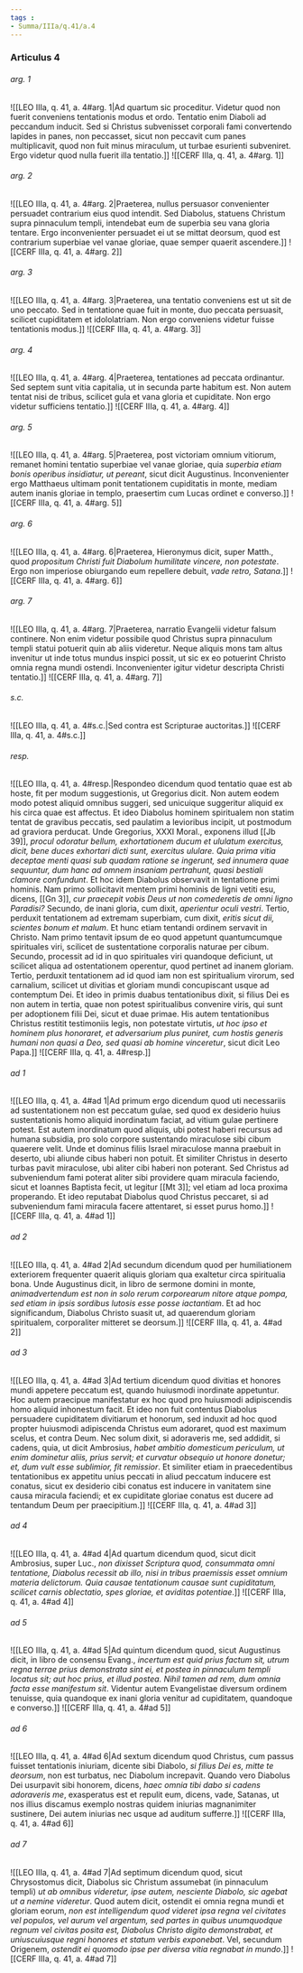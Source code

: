 ```yaml
---
tags : 
- Summa/IIIa/q.41/a.4
---
```


### Articulus 4

###### arg. 1
![[LEO IIIa, q. 41, a. 4#arg. 1|Ad quartum sic proceditur. Videtur quod non fuerit conveniens tentationis modus et ordo. Tentatio enim Diaboli ad peccandum inducit. Sed si Christus subvenisset corporali fami convertendo lapides in panes, non peccasset, sicut non peccavit cum panes multiplicavit, quod non fuit minus miraculum, ut turbae esurienti subveniret. Ergo videtur quod nulla fuerit illa tentatio.]]
![[CERF IIIa, q. 41, a. 4#arg. 1]]

###### arg. 2
![[LEO IIIa, q. 41, a. 4#arg. 2|Praeterea, nullus persuasor convenienter persuadet contrarium eius quod intendit. Sed Diabolus, statuens Christum supra pinnaculum templi, intendebat eum de superbia seu vana gloria tentare. Ergo inconvenienter persuadet ei ut se mittat deorsum, quod est contrarium superbiae vel vanae gloriae, quae semper quaerit ascendere.]]
![[CERF IIIa, q. 41, a. 4#arg. 2]]

###### arg. 3
![[LEO IIIa, q. 41, a. 4#arg. 3|Praeterea, una tentatio conveniens est ut sit de uno peccato. Sed in tentatione quae fuit in monte, duo peccata persuasit, scilicet cupiditatem et idololatriam. Non ergo conveniens videtur fuisse tentationis modus.]]
![[CERF IIIa, q. 41, a. 4#arg. 3]]

###### arg. 4
![[LEO IIIa, q. 41, a. 4#arg. 4|Praeterea, tentationes ad peccata ordinantur. Sed septem sunt vitia capitalia, ut in secunda parte habitum est. Non autem tentat nisi de tribus, scilicet gula et vana gloria et cupiditate. Non ergo videtur sufficiens tentatio.]]
![[CERF IIIa, q. 41, a. 4#arg. 4]]

###### arg. 5
![[LEO IIIa, q. 41, a. 4#arg. 5|Praeterea, post victoriam omnium vitiorum, remanet homini tentatio superbiae vel vanae gloriae, quia *superbia etiam bonis operibus insidiatur, ut pereant*, sicut dicit Augustinus. Inconvenienter ergo Matthaeus ultimam ponit tentationem cupiditatis in monte, mediam autem inanis gloriae in templo, praesertim cum Lucas ordinet e converso.]]
![[CERF IIIa, q. 41, a. 4#arg. 5]]

###### arg. 6
![[LEO IIIa, q. 41, a. 4#arg. 6|Praeterea, Hieronymus dicit, super Matth., quod *propositum Christi fuit Diabolum humilitate vincere, non potestate*. Ergo non imperiose obiurgando eum repellere debuit, *vade retro, Satana*.]]
![[CERF IIIa, q. 41, a. 4#arg. 6]]

###### arg. 7
![[LEO IIIa, q. 41, a. 4#arg. 7|Praeterea, narratio Evangelii videtur falsum continere. Non enim videtur possibile quod Christus supra pinnaculum templi statui potuerit quin ab aliis videretur. Neque aliquis mons tam altus invenitur ut inde totus mundus inspici possit, ut sic ex eo potuerint Christo omnia regna mundi ostendi. Inconvenienter igitur videtur descripta Christi tentatio.]]
![[CERF IIIa, q. 41, a. 4#arg. 7]]

###### s.c.
![[LEO IIIa, q. 41, a. 4#s.c.|Sed contra est Scripturae auctoritas.]]
![[CERF IIIa, q. 41, a. 4#s.c.]]

###### resp.
![[LEO IIIa, q. 41, a. 4#resp.|Respondeo dicendum quod tentatio quae est ab hoste, fit per modum suggestionis, ut Gregorius dicit. Non autem eodem modo potest aliquid omnibus suggeri, sed unicuique suggeritur aliquid ex his circa quae est affectus. Et ideo Diabolus hominem spiritualem non statim tentat de gravibus peccatis, sed paulatim a levioribus incipit, ut postmodum ad graviora perducat. Unde Gregorius, XXXI Moral., exponens illud [[Jb 39]], *procul odoratur bellum, exhortationem ducum et ululatum exercitus, dicit, bene duces exhortari dicti sunt, exercitus ululare. Quia prima vitia deceptae menti quasi sub quadam ratione se ingerunt, sed innumera quae sequuntur, dum hanc ad omnem insaniam pertrahunt, quasi bestiali clamore confundunt*. Et hoc idem Diabolus observavit in tentatione primi hominis. Nam primo sollicitavit mentem primi hominis de ligni vetiti esu, dicens, [[Gn 3]], *cur praecepit vobis Deus ut non comederetis de omni ligno Paradisi?* Secundo, de inani gloria, cum dixit, *aperientur oculi vestri*. Tertio, perduxit tentationem ad extremam superbiam, cum dixit, *eritis sicut dii, scientes bonum et malum*. Et hunc etiam tentandi ordinem servavit in Christo. Nam primo tentavit ipsum de eo quod appetunt quantumcumque spirituales viri, scilicet de sustentatione corporalis naturae per cibum. Secundo, processit ad id in quo spirituales viri quandoque deficiunt, ut scilicet aliqua ad ostentationem operentur, quod pertinet ad inanem gloriam. Tertio, perduxit tentationem ad id quod iam non est spiritualium virorum, sed carnalium, scilicet ut divitias et gloriam mundi concupiscant usque ad contemptum Dei. Et ideo in primis duabus tentationibus dixit, si filius Dei es non autem in tertia, quae non potest spiritualibus convenire viris, qui sunt per adoptionem filii Dei, sicut et duae primae. His autem tentationibus Christus restitit testimoniis legis, non potestate virtutis, *ut hoc ipso et hominem plus honoraret, et adversarium plus puniret, cum hostis generis humani non quasi a Deo, sed quasi ab homine vinceretur*, sicut dicit Leo Papa.]]
![[CERF IIIa, q. 41, a. 4#resp.]]

###### ad 1
![[LEO IIIa, q. 41, a. 4#ad 1|Ad primum ergo dicendum quod uti necessariis ad sustentationem non est peccatum gulae, sed quod ex desiderio huius sustentationis homo aliquid inordinatum faciat, ad vitium gulae pertinere potest. Est autem inordinatum quod aliquis, ubi potest haberi recursus ad humana subsidia, pro solo corpore sustentando miraculose sibi cibum quaerere velit. Unde et dominus filiis Israel miraculose manna praebuit in deserto, ubi aliunde cibus haberi non potuit. Et similiter Christus in deserto turbas pavit miraculose, ubi aliter cibi haberi non poterant. Sed Christus ad subveniendum fami poterat aliter sibi providere quam miracula faciendo, sicut et Ioannes Baptista fecit, ut legitur [[Mt 3]]; vel etiam ad loca proxima properando. Et ideo reputabat Diabolus quod Christus peccaret, si ad subveniendum fami miracula facere attentaret, si esset purus homo.]]
![[CERF IIIa, q. 41, a. 4#ad 1]]

###### ad 2
![[LEO IIIa, q. 41, a. 4#ad 2|Ad secundum dicendum quod per humiliationem exteriorem frequenter quaerit aliquis gloriam qua exaltetur circa spiritualia bona. Unde Augustinus dicit, in libro de sermone domini in monte, *animadvertendum est non in solo rerum corporearum nitore atque pompa, sed etiam in ipsis sordibus lutosis esse posse iactantiam*. Et ad hoc significandum, Diabolus Christo suasit ut, ad quaerendum gloriam spiritualem, corporaliter mitteret se deorsum.]]
![[CERF IIIa, q. 41, a. 4#ad 2]]

###### ad 3
![[LEO IIIa, q. 41, a. 4#ad 3|Ad tertium dicendum quod divitias et honores mundi appetere peccatum est, quando huiusmodi inordinate appetuntur. Hoc autem praecipue manifestatur ex hoc quod pro huiusmodi adipiscendis homo aliquid inhonestum facit. Et ideo non fuit contentus Diabolus persuadere cupiditatem divitiarum et honorum, sed induxit ad hoc quod propter huiusmodi adipiscenda Christus eum adoraret, quod est maximum scelus, et contra Deum. Nec solum dixit, si adoraveris me, sed addidit, si cadens, quia, ut dicit Ambrosius, *habet ambitio domesticum periculum, ut enim dominetur aliis, prius servit; et curvatur obsequio ut honore donetur; et, dum vult esse sublimior, fit remissior*. Et similiter etiam in praecedentibus tentationibus ex appetitu unius peccati in aliud peccatum inducere est conatus, sicut ex desiderio cibi conatus est inducere in vanitatem sine causa miracula faciendi; et ex cupiditate gloriae conatus est ducere ad tentandum Deum per praecipitium.]]
![[CERF IIIa, q. 41, a. 4#ad 3]]

###### ad 4
![[LEO IIIa, q. 41, a. 4#ad 4|Ad quartum dicendum quod, sicut dicit Ambrosius, super Luc., *non dixisset Scriptura quod, consummata omni tentatione, Diabolus recessit ab illo, nisi in tribus praemissis esset omnium materia delictorum. Quia causae tentationum causae sunt cupiditatum, scilicet carnis oblectatio, spes gloriae, et aviditas potentiae*.]]
![[CERF IIIa, q. 41, a. 4#ad 4]]

###### ad 5
![[LEO IIIa, q. 41, a. 4#ad 5|Ad quintum dicendum quod, sicut Augustinus dicit, in libro de consensu Evang., *incertum est quid prius factum sit, utrum regna terrae prius demonstrata sint ei, et postea in pinnaculum templi locatus sit; aut hoc prius, et illud postea. Nihil tamen ad rem, dum omnia facta esse manifestum sit*. Videntur autem Evangelistae diversum ordinem tenuisse, quia quandoque ex inani gloria venitur ad cupiditatem, quandoque e converso.]]
![[CERF IIIa, q. 41, a. 4#ad 5]]

###### ad 6
![[LEO IIIa, q. 41, a. 4#ad 6|Ad sextum dicendum quod Christus, cum passus fuisset tentationis iniuriam, dicente sibi Diabolo, *si filius Dei es, mitte te deorsum*, non est turbatus, nec Diabolum increpavit. Quando vero Diabolus Dei usurpavit sibi honorem, dicens, *haec omnia tibi dabo si cadens adoraveris me*, exasperatus est et repulit eum, dicens, vade, Satanas, ut nos illius discamus exemplo nostras quidem iniurias magnanimiter sustinere, Dei autem iniurias nec usque ad auditum sufferre.]]
![[CERF IIIa, q. 41, a. 4#ad 6]]

###### ad 7
![[LEO IIIa, q. 41, a. 4#ad 7|Ad septimum dicendum quod, sicut Chrysostomus dicit, Diabolus sic Christum assumebat (in pinnaculum templi) *ut ab omnibus videretur, ipse autem, nesciente Diabolo, sic agebat ut a nemine videretur*. Quod autem dicit, ostendit ei omnia regna mundi et gloriam eorum, *non est intelligendum quod videret ipsa regna vel civitates vel populos, vel aurum vel argentum, sed partes in quibus unumquodque regnum vel civitas posita est, Diabolus Christo digito demonstrabat, et uniuscuiusque regni honores et statum verbis exponebat*. Vel, secundum Origenem, *ostendit ei quomodo ipse per diversa vitia regnabat in mundo*.]]
![[CERF IIIa, q. 41, a. 4#ad 7]]

